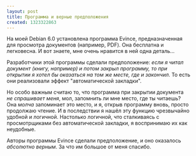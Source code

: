 ```yaml
---
layout: post
title: Программа и верные предположения
created: 1323322863
---
```

На моей Debian 6.0 установлена программа Evince, предназначенная для просмотра документов (например, PDF). Она бесплатна и легковесна. И вот знаете, мне очень нравится в ней одна деталь...

Разработчики этой программы сделали предположение: *если я читал документ (книгу, например) и потом закрыл программу, то при открытии я хотел бы оказаться на том же месте, где и закончил*. То есть они реализовали эффект "автоматической закладки".

Но особо важным считаю то, что программа при закрытии документа *не спрашивает меня*, мол, запомнить ли мне место, где ты читаешь? Она *молча* запоминает это место, и я, открыв программу вновь, просто продолжаю чтение. И в последствии я нашёл эту функцию чрезвычайно удобной и логичной. Настолько логичной, что сталкиваясь с просмотрщиками без автоматической закладки, я воспринимаю их как неудобные.

Авторы программы Evince сделали предположение, и оно оказалось *абсолютно верным*. За что им большое от меня спасибо.
